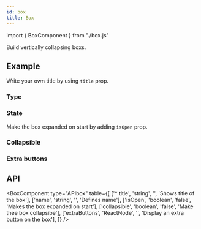 ```yaml
---
id: box
title: Box
---
```


import { BoxComponent } from "./box.js"

<p>Build vertically collapsing boxs.</p>

## Example

<p>Write your own title by using <code>title</code> prop.</p>

### Type

<BoxComponent type="example" />

### State

<p>Make the box expanded on start by adding <code>isOpen</code> prop.</p>
<BoxComponent type="open" />

### Collapsible

<BoxComponent type="collapsible" />

### Extra buttons

<BoxComponent type="extra" />

## API

<BoxComponent type="APIbox" table={[
    ['* title', 'string', '', 'Shows title of the box'],
    ['name', 'string', '', 'Defines name'],
    ['isOpen', 'boolean', 'false', 'Makes the box expanded on start'],
    ['collapsible', 'boolean', 'false', 'Make thee box collapsibe'],
    ['extraButtons', 'ReactNode', '', 'Display an extra button on the box'],
]} />